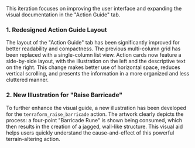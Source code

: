 This iteration focuses on improving the user interface and expanding the visual documentation in the "Action Guide" tab.

### 1. Redesigned Action Guide Layout

The layout of the "Action Guide" tab has been significantly improved for better readability and compactness. The previous multi-column grid has been replaced with a single-column list view. Action cards now feature a side-by-side layout, with the illustration on the left and the descriptive text on the right. This change makes better use of horizontal space, reduces vertical scrolling, and presents the information in a more organized and less cluttered manner.

### 2. New Illustration for "Raise Barricade"

To further enhance the visual guide, a new illustration has been developed for the `terraform_raise_barricade` action. The artwork clearly depicts the process: a four-point "Barricade Rune" is shown being consumed, which then results in the creation of a jagged, wall-like structure. This visual aid helps users quickly understand the cause-and-effect of this powerful terrain-altering action.